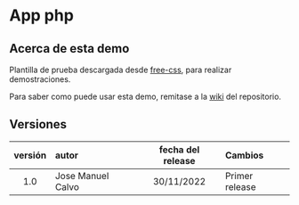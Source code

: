 # App php

## Acerca de esta demo

Plantilla de prueba descargada desde [free-css](https://www.free-css.com/free-css-templates/page235/thempleite), para realizar demostraciones.

Para saber como puede usar esta demo, remitase a la [wiki](https://github.com/RH-NOLA-Commercial/ocp-demo-app-php/wiki) del repositorio.

## Versiones

| versión | autor | fecha del release | Cambios |
| :---: | :--- | :---: | :--- |
| 1.0 | Jose Manuel Calvo | 30/11/2022 | Primer release |
